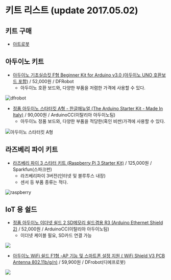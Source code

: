 # 키트 리스트 (update 2017.05.02)

## 키트 구매
* [아트로봇](http://artrobot.co.kr/index.html)

## 아두이노 키트
* [아두이노 기초실습킷 F형 Beginner Kit for Arduino v3.0 (아두이노 UNO 호환보드 포함)](http://artrobot.co.kr/product/tf0100dfr-%EC%95%84%EB%91%90%EC%9D%B4%EB%85%B8-%EA%B8%B0%EC%B4%88%EC%8B%A4%EC%8A%B5%ED%82%B7-f%ED%98%95-beginner-kit-for-arduino-v30-%EC%95%84%EB%91%90%EC%9D%B4%EB%85%B8-uno-%ED%98%B8%ED%99%98%EB%B3%B4%EB%93%9C-%ED%8F%AC%ED%95%A8/1080/category/12/display/1/) / 52,000원 / DFRobot
  - 아두이노 호환 보드와, 다양한 부품을 저렴한 가격에 사용할 수 있다.

![dfrobot](http://artrobot.co.kr/web/product/img/DSC5330-900x600.jpg)


* [정품 아두이노 스타터킷 A형 - 한글매뉴얼 (The Arduino Starter Kit - Made In Italy)](http://artrobot.co.kr/product/tp%EC%A0%95%ED%92%88-%EC%95%84%EB%91%90%EC%9D%B4%EB%85%B8-%EC%8A%A4%ED%83%80%ED%84%B0%ED%82%B7-a%ED%98%95-%ED%95%9C%EA%B8%80%EB%A7%A4%EB%89%B4%EC%96%BC-the-arduino-starter-kit-made-in-italy/1225/category/12/display/1/) / 90,000원 / ArduinoCC(이탈리아 아두이노팀)
  - 아두이노 정품 보드와, 다양한 부품을 적당한(혹인 비싼)가격에 사용할 수 있다.

![아두이노 스타터킷 A형](http://artrobot.co.kr/web/product/img/04.jpg)


## 라즈베리 파이 키트

* [라즈베리 파이 3 스타터 키트 (Raspberry Pi 3 Starter Kit)](http://artrobot.co.kr/product/tsk13826-%EB%9D%BC%EC%A6%88%EB%B2%A0%EB%A6%AC-%ED%8C%8C%EC%9D%B4-3-%EC%8A%A4%ED%83%80%ED%84%B0-%ED%82%A4%ED%8A%B8-raspberry-pi-3-starter-kit/1243/category/51/display/1/) / 125,000원 / Sparkfun(스파크펀)
  - 라즈베리파이 3버전(인터넷 및 블루투스 내장)
  - 센서 등 부품 종류는 적다.

![raspberry](http://artrobot.co.kr/web/product/img/13826-01.jpg)


## IoT 용 쉴드

* [정품 아두이노 이더넷 쉴드 2 SD메모리 쉴드겸용 R3 (Arduino Ethernet Shield 2)](http://artrobot.co.kr/product/tp11166%EC%A0%95%ED%92%88-%EC%95%84%EB%91%90%EC%9D%B4%EB%85%B8-%EC%9D%B4%EB%8D%94%EB%84%B7-%EC%89%B4%EB%93%9C-2-sd%EB%A9%94%EB%AA%A8%EB%A6%AC-%EC%89%B4%EB%93%9C%EA%B2%B8%EC%9A%A9-r3-arduino-ethernet-shield-2/163/category/34/display/1/) / 52,000원 / ArduinoCC(이탈리아 아두이노팀)
  - 이더넷 케이블 필요, SD카드 연결 가능

![](http://artrobot.co.kr/web/product/img/11166-02.jpg)


* [아두이노 WiFi 쉴드 F1형 -AP 기능 및 스마트폰 설정 지원 ( WiFi Shield V3 PCB Antenna 802.11b/g/n)](http://artrobot.co.kr/product/tf0078tel-%EC%95%84%EB%91%90%EC%9D%B4%EB%85%B8-wifi-%EC%89%B4%EB%93%9C-f1%ED%98%95-ap-%EA%B8%B0%EB%8A%A5-%EB%B0%8F-%EC%8A%A4%EB%A7%88%ED%8A%B8%ED%8F%B0-%EC%84%A4%EC%A0%95-%EC%A7%80%EC%9B%90-wifi-shield-v3-pcb-anten/1082/category/34/display/1/) / 59,900원 / DFrobot(디에프로봇)

![](http://artrobot.co.kr/web/product/img/DSC2814-900x600.jpg)
